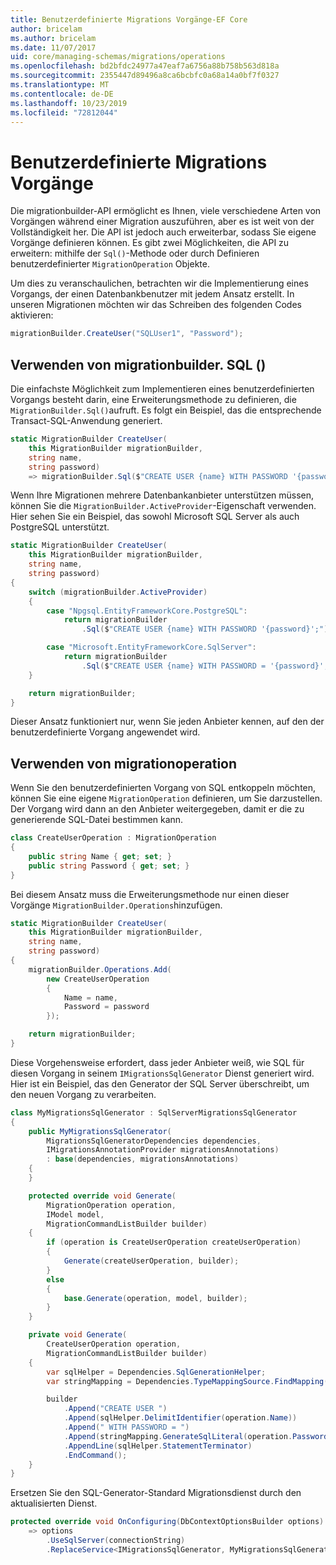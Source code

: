 ```yaml
---
title: Benutzerdefinierte Migrations Vorgänge-EF Core
author: bricelam
ms.author: bricelam
ms.date: 11/07/2017
uid: core/managing-schemas/migrations/operations
ms.openlocfilehash: bd2bfdc24977a47eaf7a6756a88b758b563d818a
ms.sourcegitcommit: 2355447d89496a8ca6bcbfc0a68a14a0bf7f0327
ms.translationtype: MT
ms.contentlocale: de-DE
ms.lasthandoff: 10/23/2019
ms.locfileid: "72812044"
---
```

# <a name="custom-migrations-operations"></a>Benutzerdefinierte Migrations Vorgänge

Die migrationbuilder-API ermöglicht es Ihnen, viele verschiedene Arten von Vorgängen während einer Migration auszuführen, aber es ist weit von der Vollständigkeit her. Die API ist jedoch auch erweiterbar, sodass Sie eigene Vorgänge definieren können. Es gibt zwei Möglichkeiten, die API zu erweitern: mithilfe der `Sql()`-Methode oder durch Definieren benutzerdefinierter `MigrationOperation` Objekte.

Um dies zu veranschaulichen, betrachten wir die Implementierung eines Vorgangs, der einen Datenbankbenutzer mit jedem Ansatz erstellt. In unseren Migrationen möchten wir das Schreiben des folgenden Codes aktivieren:

``` csharp
migrationBuilder.CreateUser("SQLUser1", "Password");
```

## <a name="using-migrationbuildersql"></a>Verwenden von migrationbuilder. SQL ()

Die einfachste Möglichkeit zum Implementieren eines benutzerdefinierten Vorgangs besteht darin, eine Erweiterungsmethode zu definieren, die `MigrationBuilder.Sql()`aufruft. Es folgt ein Beispiel, das die entsprechende Transact-SQL-Anwendung generiert.

``` csharp
static MigrationBuilder CreateUser(
    this MigrationBuilder migrationBuilder,
    string name,
    string password)
    => migrationBuilder.Sql($"CREATE USER {name} WITH PASSWORD '{password}';");
```

Wenn Ihre Migrationen mehrere Datenbankanbieter unterstützen müssen, können Sie die `MigrationBuilder.ActiveProvider`-Eigenschaft verwenden. Hier sehen Sie ein Beispiel, das sowohl Microsoft SQL Server als auch PostgreSQL unterstützt.

``` csharp
static MigrationBuilder CreateUser(
    this MigrationBuilder migrationBuilder,
    string name,
    string password)
{
    switch (migrationBuilder.ActiveProvider)
    {
        case "Npgsql.EntityFrameworkCore.PostgreSQL":
            return migrationBuilder
                .Sql($"CREATE USER {name} WITH PASSWORD '{password}';");

        case "Microsoft.EntityFrameworkCore.SqlServer":
            return migrationBuilder
                .Sql($"CREATE USER {name} WITH PASSWORD = '{password}';");
    }

    return migrationBuilder;
}
```

Dieser Ansatz funktioniert nur, wenn Sie jeden Anbieter kennen, auf den der benutzerdefinierte Vorgang angewendet wird.

## <a name="using-a-migrationoperation"></a>Verwenden von migrationoperation

Wenn Sie den benutzerdefinierten Vorgang von SQL entkoppeln möchten, können Sie eine eigene `MigrationOperation` definieren, um Sie darzustellen. Der Vorgang wird dann an den Anbieter weitergegeben, damit er die zu generierende SQL-Datei bestimmen kann.

``` csharp
class CreateUserOperation : MigrationOperation
{
    public string Name { get; set; }
    public string Password { get; set; }
}
```

Bei diesem Ansatz muss die Erweiterungsmethode nur einen dieser Vorgänge `MigrationBuilder.Operations`hinzufügen.

``` csharp
static MigrationBuilder CreateUser(
    this MigrationBuilder migrationBuilder,
    string name,
    string password)
{
    migrationBuilder.Operations.Add(
        new CreateUserOperation
        {
            Name = name,
            Password = password
        });

    return migrationBuilder;
}
```

Diese Vorgehensweise erfordert, dass jeder Anbieter weiß, wie SQL für diesen Vorgang in seinem `IMigrationsSqlGenerator` Dienst generiert wird. Hier ist ein Beispiel, das den Generator der SQL Server überschreibt, um den neuen Vorgang zu verarbeiten.

``` csharp
class MyMigrationsSqlGenerator : SqlServerMigrationsSqlGenerator
{
    public MyMigrationsSqlGenerator(
        MigrationsSqlGeneratorDependencies dependencies,
        IMigrationsAnnotationProvider migrationsAnnotations)
        : base(dependencies, migrationsAnnotations)
    {
    }

    protected override void Generate(
        MigrationOperation operation,
        IModel model,
        MigrationCommandListBuilder builder)
    {
        if (operation is CreateUserOperation createUserOperation)
        {
            Generate(createUserOperation, builder);
        }
        else
        {
            base.Generate(operation, model, builder);
        }
    }

    private void Generate(
        CreateUserOperation operation,
        MigrationCommandListBuilder builder)
    {
        var sqlHelper = Dependencies.SqlGenerationHelper;
        var stringMapping = Dependencies.TypeMappingSource.FindMapping(typeof(string));

        builder
            .Append("CREATE USER ")
            .Append(sqlHelper.DelimitIdentifier(operation.Name))
            .Append(" WITH PASSWORD = ")
            .Append(stringMapping.GenerateSqlLiteral(operation.Password))
            .AppendLine(sqlHelper.StatementTerminator)
            .EndCommand();
    }
}
```

Ersetzen Sie den SQL-Generator-Standard Migrationsdienst durch den aktualisierten Dienst.

``` csharp
protected override void OnConfiguring(DbContextOptionsBuilder options)
    => options
        .UseSqlServer(connectionString)
        .ReplaceService<IMigrationsSqlGenerator, MyMigrationsSqlGenerator>();
```
